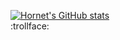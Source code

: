 [![Hornet's GitHub stats](https://github-readme-stats.vercel.app/api?username=Kataneco&show_icons=true&theme=radical)](https://github.com/anuraghazra/github-readme-stats)  
:trollface:
